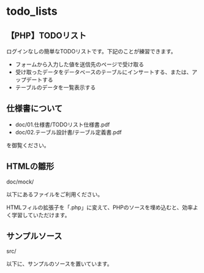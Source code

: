 # todo_lists
## 【PHP】TODOリスト

ログインなしの簡単なTODOリストです。下記のことが練習できます。
- フォームから入力した値を送信先のページで受け取る
- 受け取ったデータをデータベースのテーブルにインサートする、または、アップデートする
- テーブルのデータを一覧表示する

## 仕様書について
- doc/01.仕様書/TODOリスト仕様書.pdf
- doc/02.テーブル設計書/テーブル定義書.pdf

を御覧ください。

## HTMLの雛形

doc/mock/

以下にあるファイルをご利用ください。

HTMLフィルの拡張子を「.php」に変えて、PHPのソースを埋め込むと、効率よく学習していただけます。

## サンプルソース

src/

以下に、サンプルのソースを置いています。
